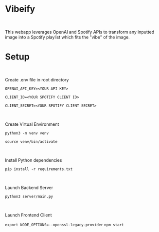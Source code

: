 # Vibeify

<br /> 

This webapp leverages OpenAI and Spotify APIs to transform any inputted image into a Spotify playlist which fits the "vibe" of the image.


# Setup

<br /> 

Create .env file in root directory

`OPENAI_API_KEY=<YOUR API KEY>`

`CLIENT_ID=<YOUR SPOTIFY CLIENT ID>`

`CLIENT_SECRET=<YOUR SPOTIFY CLIENT SECRET>`

<br /> 

Create Virtual Environment 

`python3 -m venv venv`

`source venv/bin/activate`

<br /> 

Install Python dependencies

`pip install -r requirements.txt`

<br /> 

Launch Backend Server

`python3 server/main.py` <br /> 

<br />

Launch Frontend Client

`export NODE_OPTIONS=--openssl-legacy-provider`
`npm start`

